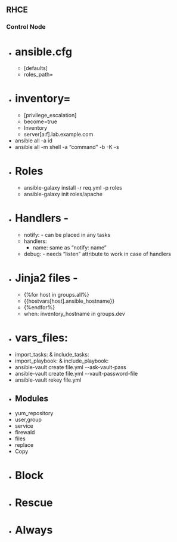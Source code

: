 ## RHCE
### Control Node
- # ansible.cfg 
  - [defaults]
  - roles_path=
- # inventory=
  - [privilege_escalation]
  - become=true
  - Inventory
  - server[a:f].lab.example.com
- ansible all -a id
- ansible all -m shell -a “command” -b -K -s
- # Roles  
  - ansible-galaxy install -r req.yml -p roles
  - ansible-galaxy init roles/apache
- # Handlers - 
  - notify: - can be placed in any tasks
  - handlers: 
    - name: same as “notify: name”
  - debug: - needs “listen” attribute to work in case of handlers
- # Jinja2 files -
  - {%for host in groups.all%}
  - {{hostvars[host].ansible_hostname}}
  - {%endfor%}
  - when: inventory_hostname in groups.dev
- # vars_files:
 - import_tasks: & include_tasks:
 - import_playbook: & include_playbook:
 - ansible-vault create file.yml --ask-vault-pass
 - ansible-vault create file.yml --vault-password-file
 - ansible-vault rekey file.yml
- ## Modules
 - yum_repository
 - user,group
 - service
 - firewald
 - files
 - replace
 - Copy
 - # Block
 - # Rescue
 - # Always

